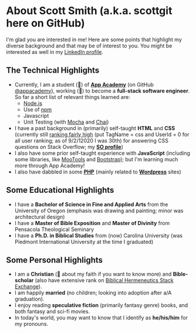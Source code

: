 # About Scott Smith (a.k.a. scottgit here on GitHub)

I'm glad you are interested in me! Here are some points that highlight my diverse background and that may be of interest to you. You might be interested as well in my [LinkedIn profile](https://www.linkedin.com/in/one-scott-smith/).

## The Technical Highlights

- Currently, I am a student (🌱) of [**App Academy**](https://www.appacademy.io/) (on GitHub [@appacademy](https://github.com/appacademy)), working (🔭) to become a **full-stack software engineer**. So far a short list of relevant things learned are:
   - [Node.js](https://nodejs.org/)
   - Use of [npm](https://www.npmjs.com/) 
   - Javascript
   - Unit Testing (with [Mocha](https://mochajs.org/) and [Chai](https://www.chaijs.com/))
- I have a past background in (primarily) self-taught **HTML** and **CSS** (currently still [ranking fairly high](https://data.stackexchange.com/stackoverflow/query/52750/tag-rankings-fun) (put TagName = css and UserId = 0 for all user ranking; as of 9/2/12020 I was 30th) for answering CSS questions on Stack Overflow; my [**SO profile**](https://stackoverflow.com/users/369707/scotts))
- I also have some prior self-taught experience with **JavaScript** (including some libraries, like [MooTools](https://mootools.net/) and [Bootstrap](https://getbootstrap.com/)); but I'm learning much more through App Academy!
- I also have dabbled in some [**PHP**](https://www.php.net/) (mainly related to [**Wordpress**](https://wordpress.org/) sites)

## Some Educational Highlights

- I have a **Bachelor of Science in Fine and Applied Arts** from the University of Oregon (emphasis was drawing and painting; minor was architectural design)
- I have a **Master of Bible Exposition** and **Master of Divinity** from Pensacola Theological Seminary
- I have a **Ph.D. in Biblical Studies** from (now) Carolina University (was Piedmont International University at the time I graduated)

## Some Personal Highlights

- I am a **Christian** (💬 about my faith if you want to know more) and **Bible-scholar** (also have extensive rank on [Biblical Hermeneutics Stack Exchange](https://hermeneutics.stackexchange.com/users/2070/scotts)).
- I am happily **married** (no children; looking into adoption after a/A graduation).
- I enjoy reading **speculative fiction** (primarily fantasy genre) books, and both fantasy and sci-fi movies.
- In today's world, you may want to know that I identify as **he/his/him** for my pronouns.

<!--
**scottgit/scottgit** is a ✨ _special_ ✨ repository because its `README.md` (this file) appears on your GitHub profile.

Here are some ideas to get you started:

- 🔭 I’m currently working on ...
- 🌱 I’m currently learning ...
- 👯 I’m looking to collaborate on ...
- 🤔 I’m looking for help with ...
- 💬 Ask me about ...
- 📫 How to reach me: ...
- 😄 Pronouns: ...
- ⚡ Fun fact: ...
-->

